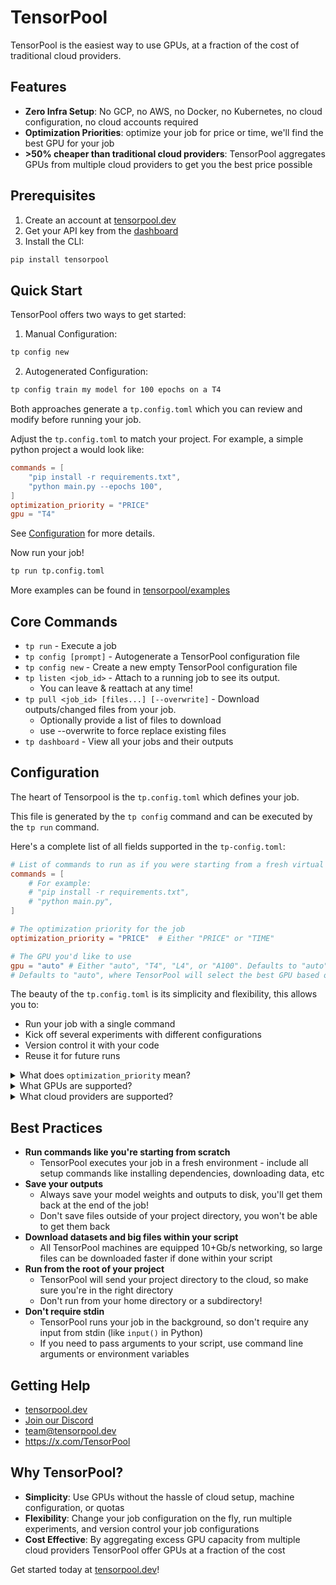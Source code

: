 # TensorPool

TensorPool is the easiest way to use GPUs, at a fraction of the cost of traditional cloud providers.

## Features
- **Zero Infra Setup**: No GCP, no AWS, no Docker, no Kubernetes, no cloud configuration, no cloud accounts required
- **Optimization Priorities**: optimize your job for price or time, we'll find the best GPU for your job
- **>50% cheaper than traditional cloud providers**: TensorPool aggregates GPUs from multiple cloud providers to get you the best price possible

## Prerequisites
1. Create an account at [tensorpool.dev](https://tensorpool.dev)
2. Get your API key from the [dashboard](https://dashboard.tensorpool.dev/dashboard)
3. Install the CLI:
```bash
pip install tensorpool
```

## Quick Start
TensorPool offers two ways to get started:

1. Manual Configuration:
```bash
tp config new
```

2. Autogenerated Configuration:
```bash
tp config train my model for 100 epochs on a T4
```

Both approaches generate a `tp.config.toml` which you can review and modify before running your job.

Adjust the `tp.config.toml` to match your project. For example, a simple python project a would look like:

```toml
commands = [
    "pip install -r requirements.txt",
    "python main.py --epochs 100",
]
optimization_priority = "PRICE"
gpu = "T4"
```
See [Configuration](#configuration) for more details.

Now run your job!
```bash
tp run tp.config.toml
```

More examples can be found in [tensorpool/examples](https://github.com/tensorpool/tensorpool/tree/main/examples)

## Core Commands
- `tp run` - Execute a job
- `tp config [prompt]` - Autogenerate a TensorPool configuration file
- `tp config new` - Create a new empty TensorPool configuration file
- `tp listen <job_id>` - Attach to a running job to see its output.
  - You can leave & reattach at any time!
- `tp pull <job_id> [files...] [--overwrite]` - Download outputs/changed files from your job.
  - Optionally provide a list of files to download
  - use --overwrite to force replace existing files
- `tp dashboard` - View all your jobs and their outputs


## Configuration

The heart of Tensorpool is the `tp.config.toml` which defines your job.

This file is generated by the `tp config` command and can be executed by the `tp run` command.

Here's a complete list of all fields supported in the `tp-config.toml`:
```toml
# List of commands to run as if you were starting from a fresh virtual environment
commands = [
    # For example:
    # "pip install -r requirements.txt",
    # "python main.py",
]

# The optimization priority for the job
optimization_priority = "PRICE"  # Either "PRICE" or "TIME"

# The GPU you'd like to use
gpu = "auto" # Either "auto", "T4", "L4", or "A100". Defaults to "auto". More GPUs coming soon!
# Defaults to "auto", where TensorPool will select the best GPU based on your optimization priority
```

The beauty of the `tp.config.toml` is its simplicity and flexibility, this allows you to:
- Run your job with a single command
- Kick off several experiments with different configurations
- Version control it with your code
- Reuse it for future runs

<details>
<summary>What does <code>optimization_priority</code> mean?</summary>
<br>

`optimization_priority = "PRICE"` means that TensorPool will execute your job for the lowest price possible.
This doesn't always mean the cheapest GPU, but the best value (typically $/performance) GPU for your job.

`optimization_priority = "TIME"` means that TensorPool will search for the fastest instance types (best GPU) across all cloud providers.

TensorPool uses heuristics to find the best GPU for your job based on the optimization priority you set.

</details>

<details>
<summary>What GPUs are supported?</summary>
<br>
Currently T4s, L4s, and A100s are supported. More GPUs are coming soon!

GPUs you'd like to see supported? Let us know at team@tensorpool.dev!
</details>

<details>
<summary>What cloud providers are supported?</summary>
<br>
Currently GCP and AWS are supported. More cloud providers are coming soon!
</details>

## Best Practices
- **Run commands like you're starting from scratch**
  - TensorPool executes your job in a fresh environment - include all setup commands like installing dependencies, downloading data, etc
- **Save your outputs**
  - Always save your model weights and outputs to disk, you'll get them back at the end of the job!
  - Don't save files outside of your project directory, you won't be able to get them back
- **Download datasets and big files within your script**
  - All TensorPool machines are equipped 10+Gb/s networking, so large files can be downloaded faster if done within your script
- **Run from the root of your project**
  - TensorPool will send your project directory to the cloud, so make sure you're in the right directory
  - Don't run from your home directory or a subdirectory!
- **Don't require stdin**
  - TensorPool runs your job in the background, so don't require any input from stdin (like `input()` in Python)
  - If you need to pass arguments to your script, use command line arguments or environment variables

## Getting Help
- [tensorpool.dev](https://tensorpool.dev)
- [Join our Discord](https://discord.gg/Kzan7CZauT)
- team@tensorpool.dev
- https://x.com/TensorPool


## Why TensorPool?
- **Simplicity**: Use GPUs without the hassle of cloud setup, machine configuration, or quotas
- **Flexibility**: Change your job configuration on the fly, run multiple experiments, and version control your job configurations
- **Cost Effective**: By aggregating excess GPU capacity from multiple cloud providers TensorPool offer GPUs at a fraction of the cost

Get started today at [tensorpool.dev](https://tensorpool.dev)!
